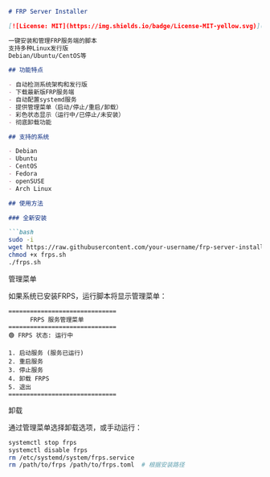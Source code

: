 ```markdown
# FRP Server Installer

[![License: MIT](https://img.shields.io/badge/License-MIT-yellow.svg)](https://opensource.org/licenses/MIT)

一键安装和管理FRP服务端的脚本
支持多种Linux发行版
Debian/Ubuntu/CentOS等

## 功能特点

- 自动检测系统架构和发行版
- 下载最新版FRP服务端
- 自动配置systemd服务
- 提供管理菜单（启动/停止/重启/卸载）
- 彩色状态显示（运行中/已停止/未安装）
- 彻底卸载功能

## 支持的系统

- Debian
- Ubuntu
- CentOS
- Fedora
- openSUSE
- Arch Linux

## 使用方法

### 全新安装

```bash
sudo -i
wget https://raw.githubusercontent.com/your-username/frp-server-installer/main/frps.sh
chmod +x frps.sh
./frps.sh
```

管理菜单

如果系统已安装FRPS，运行脚本将显示管理菜单：

```
==============================
      FRPS 服务管理菜单       
==============================
🟢 FRPS 状态: 运行中

1. 启动服务 (服务已运行)
2. 重启服务
3. 停止服务
4. 卸载 FRPS
5. 退出
==============================
```

卸载

通过管理菜单选择卸载选项，或手动运行：

```bash
systemctl stop frps
systemctl disable frps
rm /etc/systemd/system/frps.service
rm /path/to/frps /path/to/frps.toml  # 根据安装路径
